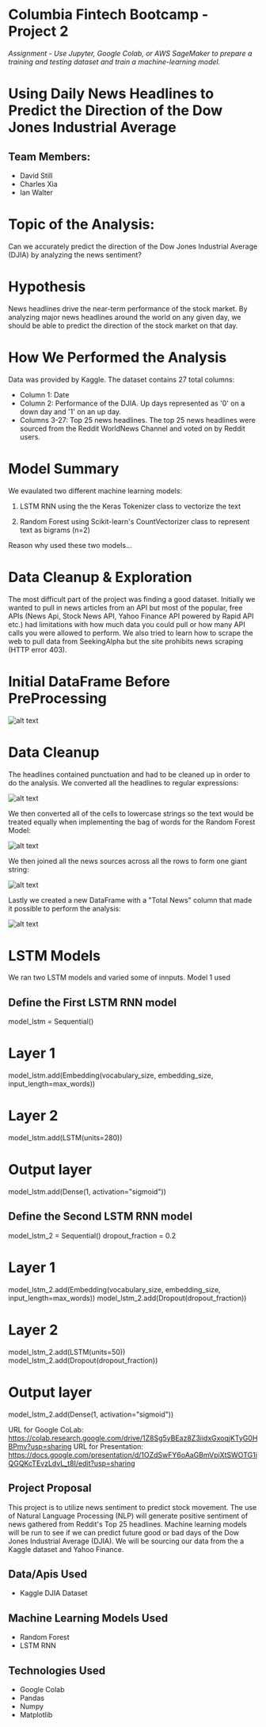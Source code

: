 # Columbia Fintech Bootcamp - Project 2
*Assignment - Use Jupyter, Google Colab, or AWS SageMaker to prepare a training and testing dataset and train a machine-learning model.*

# Using Daily News Headlines to Predict the Direction of the Dow Jones Industrial Average

## Team Members:
- David Still
- Charles Xia
- Ian Walter

# Topic of the Analysis:
Can we accurately predict the direction of the Dow Jones Industrial Average (DJIA) by analyzing the news sentiment? 

# Hypothesis
News headlines drive the near-term performance of the stock market. By analyzing major news headlines around the world on any given day, we should be able to predict the direction of the stock market on that day. 

# How We Performed the Analysis
Data was provided by Kaggle. The dataset contains 27 total columns:

- Column 1: Date
- Column 2: Performance of the DJIA. Up days represented as '0' on a down day and '1' on an up day.
- Columns 3-27: Top 25 news headlines. The top 25 news headlines were sourced from the Reddit WorldNews Channel and voted on by Reddit users. 

# Model Summary
We evaulated two different machine learning models: 

1. LSTM RNN using the the Keras Tokenizer class to vectorize the text

2. Random Forest using Scikit-learn's CountVectorizer class to represent text as bigrams (n=2) 

Reason why used these two models...

# Data Cleanup & Exploration
The most difficult part of the project was finding a good dataset. Initially we wanted to pull in news articles from an API but most of the popular, free APIs (News Api, Stock News API, Yahoo Finance API powered by Rapid API etc.) had limitations with how much data you could pull or how many API calls you were allowed to perform. We also tried to learn how to scrape the web to pull data from SeekingAlpha but the site prohibits news scraping (HTTP error 403). 


# Initial DataFrame Before PreProcessing

![alt text](Images/initital_df.png)

# Data Cleanup

The headlines contained punctuation and had to be cleaned up in order to do the analysis. We converted all the headlines to regular expressions:

![alt text](Images/headline_regex.png)

We then converted all of the cells to lowercase strings so the text would be treated equally when implementing the bag of words for the Random Forest Model:

![alt text](Images/convert_lowercase.png)

We then joined all the news sources across all the rows to form one giant string:

![alt text](Images/join_news.png)

Lastly we created a new DataFrame with a "Total News" column that made it possible to perform the analysis:

![alt text](Images/new_df.png)

# LSTM Models

We ran two LSTM models and varied some of innputs. Model 1 used 

## Define the First LSTM RNN model
model_lstm = Sequential()
# Layer 1
model_lstm.add(Embedding(vocabulary_size, embedding_size, input_length=max_words))
# Layer 2
model_lstm.add(LSTM(units=280))
# Output layer
model_lstm.add(Dense(1, activation="sigmoid"))

## Define the Second LSTM RNN model
model_lstm_2 = Sequential()
dropout_fraction = 0.2
# Layer 1
model_lstm_2.add(Embedding(vocabulary_size, embedding_size, input_length=max_words))
model_lstm_2.add(Dropout(dropout_fraction))
# Layer 2
model_lstm_2.add(LSTM(units=50))
model_lstm_2.add(Dropout(dropout_fraction))
# Output layer
model_lstm_2.add(Dense(1, activation="sigmoid"))

URL for Google CoLab: https://colab.research.google.com/drive/1Z8Sg5yBEaz8Z3iidxGxoqjKTyG0HBPmv?usp=sharing
URL for Presentation: https://docs.google.com/presentation/d/1OZdSwFY6oAaGBmVpiXtSWOTG1iQGQKcTEvzLdvL_t8I/edit?usp=sharing

## Project Proposal
This project is to utilize news sentiment to predict stock movement. The use of Natural Language Processing (NLP) will generate positive sentiment of news gathered from Reddit's Top 25 headlines. Machine learning models will be run to see if we can predict future good or bad days of the Dow Jones Industrial Average (DJIA). We will be sourcing our data from the a Kaggle dataset and Yahoo Finance.

## Data/Apis Used
- Kaggle DJIA Dataset

## Machine Learning Models Used
- Random Forest
- LSTM RNN

## Technologies Used
- Google Colab
- Pandas
- Numpy
- Matplotlib


